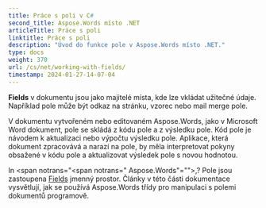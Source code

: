 ```yaml
---
title: Práce s poli v C#
second_title: Aspose.Words místo .NET
articleTitle: Práce s poli
linktitle: Práce s poli
description: "Úvod do funkce pole v Aspose.Words místo .NET."
type: docs
weight: 370
url: /cs/net/working-with-fields/
timestamp: 2024-01-27-14-07-04
---
```


**Fields** v dokumentu jsou jako majitelé místa, kde lze vkládat užitečné údaje. Například pole může být odkaz na stránku, vzorec nebo mail merge pole.

V dokumentu vytvořeném nebo editovaném Aspose.Words, jako v Microsoft Word dokument, pole se skládá z kódu pole a z výsledku pole. Kód pole je návodem k aktualizaci nebo výpočtu výsledku pole. Aplikace, která dokument zpracovává a narazí na pole, by měla interpretovat pokyny obsažené v kódu pole a aktualizovat výsledek pole s novou hodnotou.

In <span notrans="<span notrans=" Aspose.Words"=""></span>,? Pole jsou zastoupena [Fields](https://reference.aspose.com/words/net/aspose.words.fields/) jmenný prostor. Články v této části dokumentace vysvětlují, jak se používá Aspose.Words třídy pro manipulaci s polemi dokumentů programově.
